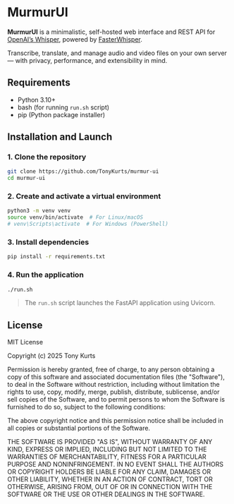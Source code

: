 # MurmurUI

**MurmurUI** is a minimalistic, self-hosted web interface and REST API for [OpenAI’s Whisper](https://github.com/openai/whisper), powered by [FasterWhisper](https://github.com/guillaumekln/faster-whisper).

Transcribe, translate, and manage audio and video files on your own server — with privacy, performance, and extensibility in mind.

## Requirements

* Python 3.10+
* bash (for running `run.sh` script)
* pip (Python package installer)

## Installation and Launch

### 1. Clone the repository

```bash
git clone https://github.com/TonyKurts/murmur-ui
cd murmur-ui
```

### 2. Create and activate a virtual environment

```bash
python3 -m venv venv
source venv/bin/activate  # For Linux/macOS
# venv\Scripts\activate  # For Windows (PowerShell)
```

### 3. Install dependencies

```bash
pip install -r requirements.txt
```

### 4. Run the application

```bash
./run.sh
```

> The `run.sh` script launches the FastAPI application using Uvicorn.

## License

MIT License

Copyright (c) 2025 Tony Kurts

Permission is hereby granted, free of charge, to any person obtaining a copy
of this software and associated documentation files (the "Software"), to deal
in the Software without restriction, including without limitation the rights
to use, copy, modify, merge, publish, distribute, sublicense, and/or sell
copies of the Software, and to permit persons to whom the Software is
furnished to do so, subject to the following conditions:

The above copyright notice and this permission notice shall be included in all
copies or substantial portions of the Software.

THE SOFTWARE IS PROVIDED "AS IS", WITHOUT WARRANTY OF ANY KIND, EXPRESS OR
IMPLIED, INCLUDING BUT NOT LIMITED TO THE WARRANTIES OF MERCHANTABILITY,
FITNESS FOR A PARTICULAR PURPOSE AND NONINFRINGEMENT. IN NO EVENT SHALL THE
AUTHORS OR COPYRIGHT HOLDERS BE LIABLE FOR ANY CLAIM, DAMAGES OR OTHER
LIABILITY, WHETHER IN AN ACTION OF CONTRACT, TORT OR OTHERWISE, ARISING FROM,
OUT OF OR IN CONNECTION WITH THE SOFTWARE OR THE USE OR OTHER DEALINGS IN THE
SOFTWARE.
